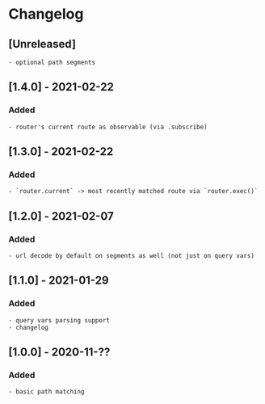 # Changelog

## [Unreleased]
	- optional path segments

## [1.4.0] - 2021-02-22
### Added
	- router's current route as observable (via .subscribe)

## [1.3.0] - 2021-02-22
### Added
	- `router.current` -> most recently matched route via `router.exec()`

## [1.2.0] - 2021-02-07
### Added
	- url decode by default on segments as well (not just on query vars)

## [1.1.0] - 2021-01-29
### Added
	- query vars parsing support
	- changelog

## [1.0.0] - 2020-11-??
### Added
	- basic path matching
